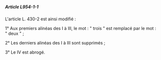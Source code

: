 ##### Article L954-1-1

L'article L. 430-2 est ainsi modifié :

1° Aux premiers alinéas des I à III, le mot : " trois " est remplacé par le mot : " deux " ;

2° Les derniers alinéas des I à III sont supprimés ;

3° Le IV est abrogé.

